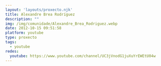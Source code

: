 ```yaml
---
layout: 'layouts/proxecto.njk'
title: Alexandre Brea Rodríguez
description: ""
img: /img/comunidade/Alexandre_Brea_Rodriguez.webp
date: 2012-10-15 09:51:58
platform: youtube
type: proxecto
tags:
  - youtube
redes:
  youtube: https://www.youtube.com/channel/UC3jVnodG1juXuYrEWEtU04w
---
```

